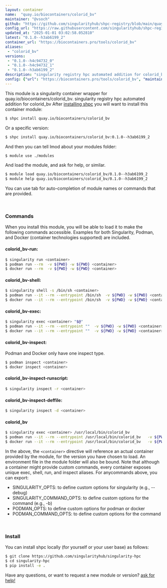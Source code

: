 ```yaml
---
layout: container
name:  "quay.io/biocontainers/colorid_bv"
maintainer: "@vsoch"
github: "https://github.com/singularityhub/shpc-registry/blob/main/quay.io/biocontainers/colorid_bv/container.yaml"
config_url: "https://raw.githubusercontent.com/singularityhub/shpc-registry/main/quay.io/biocontainers/colorid_bv/container.yaml"
updated_at: "2025-01-01 03:02:58.052810"
latest: "0.1.0--h3ab6199_2"
container_url: "https://biocontainers.pro/tools/colorid_bv"
aliases:
 - "colorid_bv"
versions:
 - "0.1.0--h4c94732_0"
 - "0.1.0--h4c94732_1"
 - "0.1.0--h3ab6199_2"
description: "singularity registry hpc automated addition for colorid_bv"
config: {"url": "https://biocontainers.pro/tools/colorid_bv", "maintainer": "@vsoch", "description": "singularity registry hpc automated addition for colorid_bv", "latest": {"0.1.0--h3ab6199_2": "sha256:384c98f0d282ca57b0fe3a70c573bf9b96d6efe1788b54e09df8f7109533df17"}, "tags": {"0.1.0--h4c94732_0": "sha256:e96b937564b1f40ae5b834163d6737ba95bbb6b0e2b996d34fd385429271fdaa", "0.1.0--h4c94732_1": "sha256:1a808527472f8d37acad643b4f9847683222aaddeb6fdc694437472468fdfc5d", "0.1.0--h3ab6199_2": "sha256:384c98f0d282ca57b0fe3a70c573bf9b96d6efe1788b54e09df8f7109533df17"}, "docker": "quay.io/biocontainers/colorid_bv", "aliases": {"colorid_bv": "/usr/local/bin/colorid_bv"}}
---
```


This module is a singularity container wrapper for quay.io/biocontainers/colorid_bv.
singularity registry hpc automated addition for colorid_bv
After [installing shpc](#install) you will want to install this container module:


```bash
$ shpc install quay.io/biocontainers/colorid_bv
```

Or a specific version:

```bash
$ shpc install quay.io/biocontainers/colorid_bv:0.1.0--h3ab6199_2
```

And then you can tell lmod about your modules folder:

```bash
$ module use ./modules
```

And load the module, and ask for help, or similar.

```bash
$ module load quay.io/biocontainers/colorid_bv/0.1.0--h3ab6199_2
$ module help quay.io/biocontainers/colorid_bv/0.1.0--h3ab6199_2
```

You can use tab for auto-completion of module names or commands that are provided.

<br>

### Commands

When you install this module, you will be able to load it to make the following commands accessible.
Examples for both Singularity, Podman, and Docker (container technologies supported) are included.

#### colorid_bv-run:

```bash
$ singularity run <container>
$ podman run --rm  -v ${PWD} -w ${PWD} <container>
$ docker run --rm  -v ${PWD} -w ${PWD} <container>
```

#### colorid_bv-shell:

```bash
$ singularity shell -s /bin/sh <container>
$ podman run --it --rm --entrypoint /bin/sh  -v ${PWD} -w ${PWD} <container>
$ docker run --it --rm --entrypoint /bin/sh  -v ${PWD} -w ${PWD} <container>
```

#### colorid_bv-exec:

```bash
$ singularity exec <container> "$@"
$ podman run --it --rm --entrypoint ""  -v ${PWD} -w ${PWD} <container> "$@"
$ docker run --it --rm --entrypoint ""  -v ${PWD} -w ${PWD} <container> "$@"
```

#### colorid_bv-inspect:

Podman and Docker only have one inspect type.

```bash
$ podman inspect <container>
$ docker inspect <container>
```

#### colorid_bv-inspect-runscript:

```bash
$ singularity inspect -r <container>
```

#### colorid_bv-inspect-deffile:

```bash
$ singularity inspect -d <container>
```


#### colorid_bv

```bash
$ singularity exec <container> /usr/local/bin/colorid_bv
$ podman run --it --rm --entrypoint /usr/local/bin/colorid_bv   -v ${PWD} -w ${PWD} <container> -c " $@"
$ docker run --it --rm --entrypoint /usr/local/bin/colorid_bv   -v ${PWD} -w ${PWD} <container> -c " $@"
```



In the above, the `<container>` directive will reference an actual container provided
by the module, for the version you have chosen to load. An environment file in the
module folder will also be bound. Note that although a container
might provide custom commands, every container exposes unique exec, shell, run, and
inspect aliases. For anycommands above, you can export:

 - SINGULARITY_OPTS: to define custom options for singularity (e.g., --debug)
 - SINGULARITY_COMMAND_OPTS: to define custom options for the command (e.g., -b)
 - PODMAN_OPTS: to define custom options for podman or docker
 - PODMAN_COMMAND_OPTS: to define custom options for the command

<br>

### Install

You can install shpc locally (for yourself or your user base) as follows:

```bash
$ git clone https://github.com/singularityhub/singularity-hpc
$ cd singularity-hpc
$ pip install -e .
```

Have any questions, or want to request a new module or version? [ask for help!](https://github.com/singularityhub/singularity-hpc/issues)